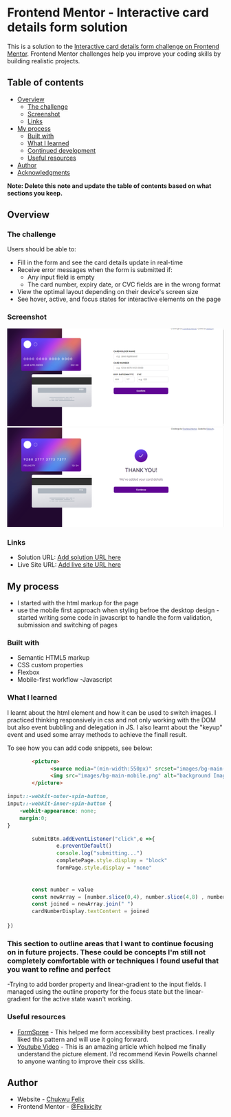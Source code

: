 # Frontend Mentor - Interactive card details form solution

This is a solution to the [Interactive card details form challenge on Frontend Mentor](https://www.frontendmentor.io/challenges/interactive-card-details-form-XpS8cKZDWw). Frontend Mentor challenges help you improve your coding skills by building realistic projects. 

## Table of contents

- [Overview](#overview)
  - [The challenge](#the-challenge)
  - [Screenshot](#screenshot)
  - [Links](#links)
- [My process](#my-process)
  - [Built with](#built-with)
  - [What I learned](#what-i-learned)
  - [Continued development](#continued-development)
  - [Useful resources](#useful-resources)
- [Author](#author)
- [Acknowledgments](#acknowledgments)

**Note: Delete this note and update the table of contents based on what sections you keep.**

## Overview

### The challenge

Users should be able to:

- Fill in the form and see the card details update in real-time
- Receive error messages when the form is submitted if:
  - Any input field is empty
  - The card number, expiry date, or CVC fields are in the wrong format
- View the optimal layout depending on their device's screen size
- See hover, active, and focus states for interactive elements on the page

### Screenshot

![](./images/Screenshot-desktop.png)
![](./images/Screenshot_complete.png)


### Links

- Solution URL: [Add solution URL here](https://your-solution-url.com)
- Live Site URL: [Add live site URL here]( https://felixicity.github.io/interactive-card-details-form-main/)

## My process
- I started with the html markup for the page
- use the mobile first approach when styling befroe the desktop design
-started writing some code in javascript to handle the form validation, submission and switching of pages

### Built with

- Semantic HTML5 markup
- CSS custom properties
- Flexbox
- Mobile-first workflow
-Javascript



### What I learned
  I learnt about the html <picture> element and how it can be used to switch images. I practiced thinking responsively in css and
  not only working with the DOM but also event bubbling and delegation in JS. I also learnt about the "keyup" event and used some array methods to achieve the finall result. 

To see how you can add code snippets, see below:

```html
        <picture>
              <source media="(min-width:550px)" srcset="images/bg-main-desktop.png">
              <img src="images/bg-main-mobile.png" alt="background Image">
        </picture>
```
```css
input::-webkit-outer-spin-button,
input::-webkit-inner-spin-button {
    -webkit-appearance: none;
    margin:0;
}
```
```js
        submitBtn.addEventListener("click",e =>{
                e.preventDefault()
                console.log("submitting...")
                completePage.style.display = "block"
                formPage.style.display = "none"


        const number = value
        const newArray = [number.slice(0,4), number.slice(4,8) , number.slice(8,12) , number.slice(12,16)]
        const joined = newArray.join(" ")
        cardNumberDisplay.textContent = joined

})
```



### This section to outline areas that I want to continue focusing on in future projects. These could be concepts I'm still not completely comfortable with or techniques I found useful that you want to refine and perfect

-Trying to add border property and linear-gradient to the input fields. I managed using the outline property for the focus state but the linear-gradient for the active state wasn't working.


### Useful resources

- [FormSpree](https://formspree.io/blog/accessible-forms/) - This helped me form accessibility best practices. I really liked this pattern and will use it going forward.
- [Youtube Video](https://youtu.be/B2WL6KkqhLQ) - This is an amazing article which helped me finally understand the picture element. I'd recommend Kevin Powells channel to anyone wanting to improve their css skills.


## Author

- Website - [Chukwu Felix](https://www.your-site.com)
- Frontend Mentor - [@Felixicity](https://www.frontendmentor.io/profile/felixicity)

